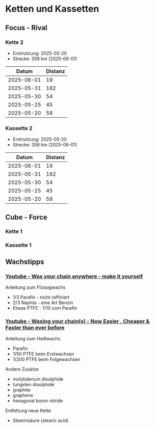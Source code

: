 Ketten und Kassetten
====================

Focus - Rival
-------------

### Kette 2

- Erstnutzung: 2025-05-20
- Strecke:     358 km (2025-06-01)

Datum      | Distanz
-----------|---------
2025-06-01 | 19
2025-05-31 | 182
2025-05-30 | 54
2025-05-25 | 45
2025-05-20 | 58

### Kassette 2

- Erstnutzung: 2025-05-20
- Strecke:     358 km (2025-06-01)

Datum      | Distanz
-----------|---------
2025-06-01 | 19
2025-05-31 | 182
2025-05-30 | 54
2025-05-25 | 45
2025-05-20 | 58

Cube - Force
------------

### Kette 1

### Kassette 1

Wachstipps
----------


### [Youtube - Wax your chain anywhere - make it yourself](https://www.youtube.com/watch?v=XY7QI3xfa_4)

Anleitung zum Flüssigwachs

- 1/3 Parafin - nicht raffiniert
- 2/3 Naphta - eine Art Benzin
- Etwas PTFE - 1/10 vom Parafin

### [Youtube - Waxing your chain(s) - Now Easier , Cheaper & Faster than ever before](https://www.youtube.com/watch?v=bhxFJ8Zq9Mg&t=881s)

Anleitung zum Heißwachs

- Parafin
- 1/50 PTFE beim Erstwachsen
- 1/200 PTFE beim Folgewachsen

Andere Zusätze

- molybdenum disulphide
- tungsten disulphide
- graphite
- graphene
- hexagonal boron nitride

Entfettung neue Kette

- Stearinsäure (stearic acid)
